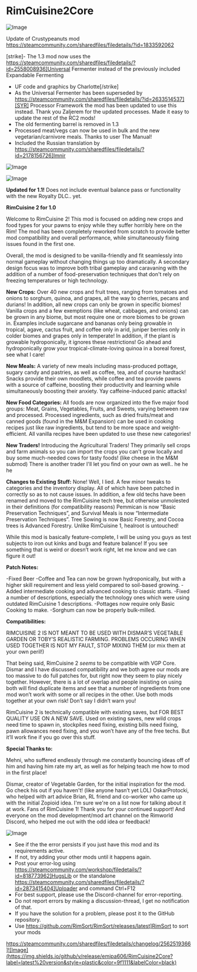 # RimCuisine2Core

![Image](https://i.imgur.com/buuPQel.png)

Update of Crustypeanuts mod
https://steamcommunity.com/sharedfiles/filedetails/?id=1833592062

[strike]- The 1.3 mod now uses the https://steamcommunity.com/sharedfiles/filedetails/?id=2558008936]Universal Fermenter instead of the previously included Expandable Fermenting
- UF code and graphics by Charlotte[/strike]
- As the Universal Fermenter has been superseded by https://steamcommunity.com/sharedfiles/filedetails/?id=2633514537][SYR] Processor Framework the mod has been updated to use this instead. Thank you Zaljerem for the updated processes. Made it easy to update the rest of the RC2 mods!
- The old fermenting barrel is removed in 1.3
- Processed meat/vegs can now be used in bulk and the new vegetarian/carnivore meals. Thanks to user The Manual!
- Included the Russian translation by https://steamcommunity.com/sharedfiles/filedetails/?id=2178156726]Imnir

![Image](https://i.imgur.com/pufA0kM.png)

	
![Image](https://i.imgur.com/Z4GOv8H.png)

**Updated for 1.1!** Does not include eventual balance pass or functionality with the new Royalty DLC.. yet.


**RimCuisine 2 for 1.0**

Welcome to RimCuisine 2! This mod is focused on adding new crops and food types for your pawns to enjoy while they suffer horribly here on the Rim! The mod has been completely reworked from scratch to provide better mod compatibility and overall performance, while simultaneously fixing issues found in the first one.

Overall, the mod is designed to be vanilla-friendly and fit seamlessly into normal gameplay without changing things up too dramatically.  A secondary design focus was to improve both tribal gameplay and caravaning with the addition of a number of food-preservation techniques that don't rely on freezing temperatures or high technology.  

**New Crops:** Over 40 new crops and fruit trees, ranging from tomatoes and onions to sorghum, quinoa, and grapes, all the way to cherries, pecans and durians! In addition, all new crops can only be grown in specific biomes! Vanilla crops and a few exemptions (like wheat, cabbages, and onions) can be grown in any biome, but most require one or more biomes to be grown in.  Examples include sugarcane and bananas only being growable in tropical, agave, cactus fruit, and coffee only in arid, juniper berries only in colder biomes and grapes only in temperate! In addition, if the plant is growable hydroponically, it ignores these restrictions! Go ahead and hydroponically grow your tropical-climate-loving quinoa in a boreal forest, see what I care!

**New Meals:** A variety of new meals including mass-produced pottage, sugary candy and pastries, as well as coffee, tea, and of course hardtack! Snacks provide their own moodlets, while coffee and tea provide pawns with a source of caffeine, boosting their productivity and learning while simultaneously boosting their anxiety.  Yay caffeine-induced panic attacks!  

**New Food Categories:** All foods are now organized into the five major food groups: Meat, Grains, Vegetables, Fruits, and Sweets, varying between raw and processed.  Processed ingredients, such as dried fruits/meat and canned goods (found in the M&amp;M Expansion) can be used in cooking recipes just like raw ingredients, but tend to be more space and weight-efficient.  All vanilla recipes have been updated to use these new categories!

**New Traders!** Introducing the Agricultural Traders! They primarily sell crops and farm animals so you can import the crops you can't grow locally and buy some much-needed cows for tasty foods! (like cheese in the M&amp;M submod) There is another trader I'll let you find on your own as well.. he he he

**Changes to Existing Stuff:** None! Well, I lied.  A few minor tweaks to categories and the inventory display.  All of which have been patched in correctly so as to not cause issues.  In addition, a few old techs have been renamed and moved to the RimCuisine tech tree, but otherwise unmolested in their definitions (for compatibility reasons)  Pemmican is now “Basic Preservation Techniques”, and Survival Meals is now “Intermediate Preservation Techniques”.  Tree Sowing is now Basic Forestry, and Cocoa trees is Advanced Forestry.  Unlike RimCuisine 1, healroot is untouched! 

While this mod is basically feature-complete, I will be using you guys as test subjects to iron out kinks and bugs and feature balance! If you see something that is weird or doesn’t work right, let me know and we can figure it out! 

**Patch Notes:**

-Fixed Beer
-Coffee and Tea can now be grown hydroponically, but with a higher skill requirement and less yield compared to soil-based growing.
-Added intermediate cooking and advanced cooking to classic starts.
-Fixed a number of descriptions, especially the technology ones which were using outdated RimCuisine 1 descriptions.
-Pottages now require only Basic Cooking to make.
-Sorghum can now be properly bulk-milled.

**Compatibilities:**

RIMCUISINE 2 IS NOT MEANT TO BE USED WITH DISMAR’S VEGETABLE GARDEN OR TOBY’S REALISTIC FARMING.  PROBLEMS OCCURING WHEN USED TOGETHER IS NOT MY FAULT, STOP MIXING THEM (or mix them at your own peril!)

That being said, RimCuisine 2 *seems* to be compatible with VGP Core.  Dismar and I have discussed compatibility and we both agree our mods are too massive to do full patches for, but right now they seem to play nicely together.  However, there is a lot of overlap and people insisting on using both will find duplicate items and see that a number of ingredients from one mod won’t work with some or all recipes in the other.  Use both mods together at your own risk! Don’t say I didn’t warn you!

RimCuisine 2 is technically compatible with existing saves, but FOR BEST QUALITY USE ON A NEW SAVE.  Used on existing saves, new wild crops need time to spawn in, stockpiles need fixing, existing bills need fixing, pawn allowances need fixing, and you won’t have any of the free techs. But it’ll work fine if you go over this stuff.

**Special Thanks to:**

Mehni, who suffered endlessly through me constantly bouncing ideas off of him and having him rate my art, as well as for helping teach me how to mod in the first place!

Dismar, creator of Vegetable Garden, for the initial inspiration for the mod.  Go check his out if you haven't! (like anyone hasn’t yet LOL)
OskarProtocki, who helped with art advice
Brian, RL friend and co-worker who came up with the initial Zopioid idea.  I'm sure we're on a list now for talking about it at work.
Fans of RimCuisine 1! Thank you for your continued support!
And everyone on the mod development/mod art channel on the Rimworld Discord, who helped me out with the odd idea or feedback!

![Image](https://i.imgur.com/PwoNOj4.png)



-  See if the the error persists if you just have this mod and its requirements active.
-  If not, try adding your other mods until it happens again.
-  Post your error-log using https://steamcommunity.com/workshop/filedetails/?id=818773962]HugsLib or the standalone https://steamcommunity.com/sharedfiles/filedetails/?id=2873415404]Uploader and command Ctrl+F12
-  For best support, please use the Discord-channel for error-reporting.
-  Do not report errors by making a discussion-thread, I get no notification of that.
-  If you have the solution for a problem, please post it to the GitHub repository.
-  Use https://github.com/RimSort/RimSort/releases/latest]RimSort to sort your mods



https://steamcommunity.com/sharedfiles/filedetails/changelog/2562519366]![Image](https://img.shields.io/github/v/release/emipa606/RimCuisine2Core?label=latest%20version&style=plastic&color=9f1111&labelColor=black)

